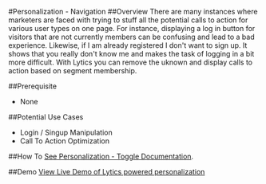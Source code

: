 #Personalization - Navigation
##Overview
There are many instances where marketers are faced with trying to stuff all the potential calls to action for various user types on one page. For instance, displaying a log in button for visitors that are not currently members can be confusing and lead to a bad experience. Likewise, if I am already registered I don't want to sign up. It shows that you really don't know me and makes the task of logging in a bit more difficult. With Lytics you can remove the uknown and display calls to action based on segment membership.

##Prerequisite
*  None

##Potential Use Cases
*  Login / Singup Manipulation
*  Call To Action Optimization

##How To
[See Personalization - Toggle Documentation](../../core/segment_creation.md).

##Demo
[View Live Demo of Lytics powered personalization](http://example.getlytics.com:2000/personalization-nav.html)